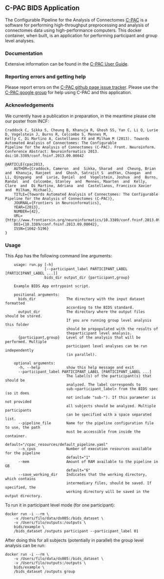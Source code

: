 ## C-PAC BIDS Application

The Configurable Pipeline for the Analysis of Connectomes [C-PAC](http://fcp-indi.github.io) is a software for performing high-throughput preprocessing and analysis of connectomes data using high-performance computers. This docker container, when built, is an application for performing participant and group level analyses.

### Documentation
Extensive information can be found in the [C-PAC User Guide](http://fcp-indi.github.com/docs/user/index.html).

### Reporting errors and getting help
Please report errors on the [C-PAC github page issue tracker](https://github.com/FCP-INDI/C-PAC/issues). Please use the [C-PAC google group](https://groups.google.com/forum/#!forum/cpax_forum) for help using C-PAC and this application.

### Acknowledgements
We currently have a publication in preparation, in the meantime please cite our poster from INCF:

    Craddock C, Sikka S, Cheung B, Khanuja R, Ghosh SS, Yan C, Li Q, Lurie D, Vogelstein J, Burns R, Colcombe S, Mennes M,
    Kelly C, Di Martino A, Castellanos FX and Milham M (2013). Towards Automated Analysis of Connectomes: The Configurable
    Pipeline for the Analysis of Connectomes (C-PAC). Front. Neuroinform. Conference Abstract: Neuroinformatics 2013.
    doi:10.3389/conf.fninf.2013.09.00042

    @ARTICLE{cpac2013,
        AUTHOR={Craddock, Cameron  and  Sikka, Sharad  and  Cheung, Brian  and  Khanuja, Ranjeet  and  Ghosh, Satrajit S  andYan, Chaogan  and  Li, Qingyang  and  Lurie, Daniel  and  Vogelstein, Joshua  and  Burns, Randal  and  Colcombe, Stanley  and  Mennes, Maarten  and  Kelly, Clare  and  Di Martino, Adriana  and  Castellanos, Francisco Xavier  and  Milham, Michael},  
        TITLE={Towards Automated Analysis of Connectomes: The Configurable Pipeline for the Analysis of Connectomes (C-PAC)},     
        JOURNAL={Frontiers in Neuroinformatics},
        YEAR={2013},
        NUMBER={42},
        URL={http://www.frontiersin.org/neuroinformatics/10.3389/conf.fninf.2013.09.00042/full},
        DOI={10.3389/conf.fninf.2013.09.00042},
        ISSN={1662-5196}
    }

### Usage
This App has the following command line arguments:

		usage: run.py [-h]
		              [--participant_label PARTICIPANT_LABEL [PARTICIPANT_LABEL ...]]
		              bids_dir output_dir {participant,group}

		Example BIDS App entrypoint script.

		positional arguments:
		  bids_dir              The directory with the input dataset formatted
		                        according to the BIDS standard.
		  output_dir            The directory where the output files should be stored.
		                        If you are running group level analysis this folder
		                        should be prepopulated with the results of
		                        theparticipant level analysis.
		  {participant,group}   Level of the analysis that will be performed. Multiple
		                        participant level analyses can be run independently
		                        (in parallel).

		optional arguments:
		  -h, --help            show this help message and exit
		  --participant_label PARTICIPANT_LABEL [PARTICIPANT_LABEL ...]
		                        The label(s) of the participant(s) that should be
		                        analyzed. The label corresponds to
		                        sub-<participant_label> from the BIDS spec (so it does
		                        not include "sub-"). If this parameter is not provided
		                        all subjects should be analyzed. Multiple participants
		                        can be specified with a space separated list.
          --pipeline_file       Name for the pipeline configuration file to use, the path
                                must be accessible from inside the container.
                                default="/cpac_resources/default_pipeline.yaml"
          --n_cpus              Number of execution resources available for the pipeline
                                default="1"
          --mem                 Amount of RAM available to the pipeline in GB
                                default="6"
          --save_working_dir    Indicates that the working directory, which contains
                                intermediary files, should be saved. If specified, the
                                working directory will be saved in the output directory.

To run it in participant level mode (for one participant):

    docker run -i --rm \
		-v /Users/filo/data/ds005:/bids_dataset \
		-v /Users/filo/outputs:/outputs \
		bids/example \
		/bids_dataset /outputs participant --participant_label 01

After doing this for all subjects (potentially in parallel) the group level analysis
can be run:

    docker run -i --rm \
		-v /Users/filo/data/ds005:/bids_dataset \
		-v /Users/filo/outputs:/outputs \
		bids/example \
		/bids_dataset /outputs group
